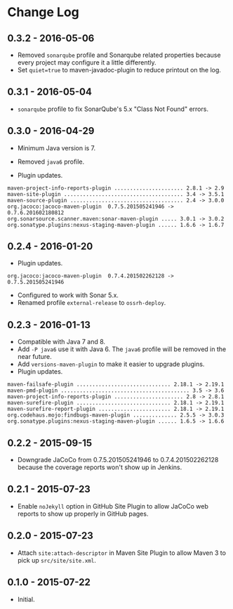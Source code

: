 # Change Log

## 0.3.2 - 2016-05-06

* Removed `sonarqube` profile and Sonarqube related properties because every project may configure it a little differently.
* Set `quiet=true` to maven-javadoc-plugin to reduce printout on the log.

## 0.3.1 - 2016-05-04

* `sonarqube` profile to fix SonarQube's 5.x "Class Not Found" errors.

## 0.3.0 - 2016-04-29

* Minimum Java version is 7.
* Removed `java6` profile.

* Plugin updates.

```text
maven-project-info-reports-plugin ...................... 2.8.1 -> 2.9
maven-site-plugin ...................................... 3.4 -> 3.5.1
maven-source-plugin .................................... 2.4 -> 3.0.0
org.jacoco:jacoco-maven-plugin  0.7.5.201505241946 -> 0.7.6.201602180812
org.sonarsource.scanner.maven:sonar-maven-plugin ..... 3.0.1 -> 3.0.2
org.sonatype.plugins:nexus-staging-maven-plugin ...... 1.6.6 -> 1.6.7
```

## 0.2.4 - 2016-01-20

* Plugin updates.

```text
org.jacoco:jacoco-maven-plugin  0.7.4.201502262128 -> 0.7.5.201505241946
```

* Configured to work with Sonar 5.x.
* Renamed profile `external-release` to `ossrh-deploy`.

## 0.2.3 - 2016-01-13

* Compatible with Java 7 and 8. 
* Add `-P java6` use it with Java 6. The `java6` profile will be removed in the near future.
* Add `versions-maven-plugin` to make it easier to upgrade plugins.
* Plugin updates.

```text
maven-failsafe-plugin .............................. 2.18.1 -> 2.19.1
maven-pmd-plugin ......................................... 3.5 -> 3.6
maven-project-info-reports-plugin ...................... 2.8 -> 2.8.1
maven-surefire-plugin .............................. 2.18.1 -> 2.19.1
maven-surefire-report-plugin ....................... 2.18.1 -> 2.19.1
org.codehaus.mojo:findbugs-maven-plugin .............. 2.5.5 -> 3.0.3
org.sonatype.plugins:nexus-staging-maven-plugin ...... 1.6.5 -> 1.6.6
```

## 0.2.2 - 2015-09-15

* Downgrade JaCoCo from 0.7.5.201505241946 to 0.7.4.201502262128 because the coverage reports won't show up in Jenkins.
            
## 0.2.1 - 2015-07-23

* Enable `noJekyll` option in GitHub Site Plugin to allow JaCoCo web reports to show up properly in GitHub pages.

## 0.2.0 - 2015-07-23

* Attach `site:attach-descriptor` in Maven Site Plugin to allow Maven 3 to pick up `src/site/site.xml`.

## 0.1.0 - 2015-07-22

* Initial.
